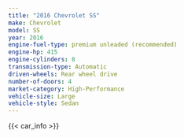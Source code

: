 ```yaml
---
title: "2016 Chevrolet SS"
make: Chevrolet
model: SS
year: 2016
engine-fuel-type: premium unleaded (recommended)
engine-hp: 415
engine-cylinders: 8
transmission-type: Automatic
driven-wheels: Rear wheel drive
number-of-doors: 4
market-category: High-Performance
vehicle-size: Large
vehicle-style: Sedan
---
```


{{< car_info >}}
